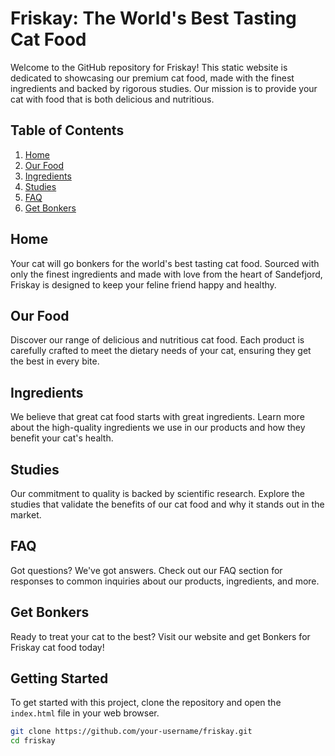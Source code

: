 # Friskay: The World's Best Tasting Cat Food

Welcome to the GitHub repository for Friskay! This static website is dedicated to showcasing our premium cat food, made with the finest ingredients and backed by rigorous studies. Our mission is to provide your cat with food that is both delicious and nutritious.

## Table of Contents
1. [Home](#home)
2. [Our Food](#our-food)
3. [Ingredients](#ingredients)
4. [Studies](#studies)
5. [FAQ](#faq)
6. [Get Bonkers](#get-bonkers)

## Home
Your cat will go bonkers for the world's best tasting cat food. Sourced with only the finest ingredients and made with love from the heart of Sandefjord, Friskay is designed to keep your feline friend happy and healthy.

## Our Food
Discover our range of delicious and nutritious cat food. Each product is carefully crafted to meet the dietary needs of your cat, ensuring they get the best in every bite.

## Ingredients
We believe that great cat food starts with great ingredients. Learn more about the high-quality ingredients we use in our products and how they benefit your cat's health.

## Studies
Our commitment to quality is backed by scientific research. Explore the studies that validate the benefits of our cat food and why it stands out in the market.

## FAQ
Got questions? We've got answers. Check out our FAQ section for responses to common inquiries about our products, ingredients, and more.

## Get Bonkers
Ready to treat your cat to the best? Visit our website and get Bonkers for Friskay cat food today!

## Getting Started

To get started with this project, clone the repository and open the `index.html` file in your web browser.

```bash
git clone https://github.com/your-username/friskay.git
cd friskay
